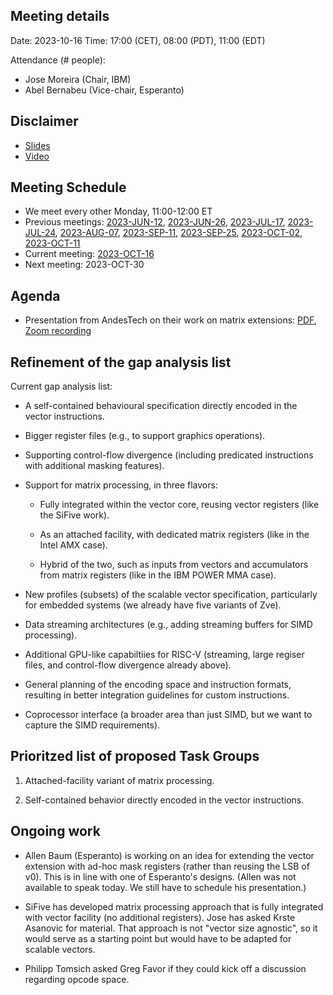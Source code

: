 ## Meeting details

Date: 2023-10-16
Time: 17:00 (CET), 08:00 (PDT), 11:00 (EDT)

Attendance (# people):

- Jose Moreira (Chair, IBM)
- Abel Bernabeu (Vice-chair, Esperanto)

## Disclaimer

- [Slides](https://docs.google.com/presentation/d/1LNhpuNwU54TgwGfcl-Fgf4HUFxCxh0AztPaeqMuRQRw)
- [Video](https://drive.google.com/file/d/1NddUrkHPJukhUo8OeD7uvrWCqRaMt9zx/view)

## Meeting Schedule

- We meet every other Monday, 11:00-12:00 ET
- Previous meetings: [2023-JUN-12](https://github.com/riscv-admin/vector/tree/main/minutes/2023/2023-06-12), [2023-JUN-26](https://github.com/riscv-admin/vector/tree/main/minutes/2023/2023-06-26), [2023-JUL-17](https://github.com/riscv-admin/vector/tree/main/minutes/2023/2023-07-17), [2023-JUL-24](https://github.com/riscv-admin/vector/tree/main/minutes/2023/2023-07-24), [2023-AUG-07](https://github.com/riscv-admin/vector/tree/main/minutes/2023/2023-08-07), [2023-SEP-11](https://github.com/riscv-admin/vector/tree/main/minutes/2023/2023-09-11), [2023-SEP-25](https://github.com/riscv-admin/vector/tree/main/minutes/2023/2023-09-25), [2023-OCT-02](https://github.com/riscv-admin/vector/tree/main/minutes/2023/2023-10-02), [2023-OCT-11](https://github.com/riscv-admin/vector/tree/main/minutes/2023/2023-10-11)
- Current meeting: [2023-OCT-16](https://github.com/riscv-admin/vector/tree/main/minutes/2023/2023-10-16)
- Next meeting: 2023-OCT-30

## Agenda
- Presentation from AndesTech on their work on matrix extensions: [PDF](), [Zoom recording](https://zoom.us/rec/share/wpfWiwdDUwOuQvMYk6-xISeFXP7R24RNxDx1_YRt-pLlXPXJ22Loc5sM4UwV9sZg.P7jho0V0eChMemK_?startTime=1697468598000)

## Refinement of the gap analysis list

Current gap analysis list:

- A self-contained behavioural specification directly encoded in the vector instructions.

- Bigger register files (e.g., to support graphics operations).

- Supporting control-flow divergence (including predicated instructions with additional masking features).

- Support for matrix processing, in three flavors:

  - Fully integrated within the vector core, reusing vector registers (like the SiFive work).

  - As an attached facility, with dedicated matrix registers (like in the Intel AMX case).

  - Hybrid of the two, such as inputs from vectors and accumulators from matrix registers (like in the IBM POWER MMA case).

- New profiles (subsets) of the scalable vector specification, particularly for embedded systems (we already have five variants of Zve).

- Data streaming architectures (e.g., adding streaming buffers for SIMD processing).

- Additional GPU-like capabiltiies for RISC-V (streaming, large regiser files, and control-flow divergence already above).

- General planning of the encoding space and instruction formats, resulting in better integration guidelines for custom instructions.

- Coprocessor interface (a broader area than just SIMD, but we want to capture the SIMD requirements).

## Prioritzed list of proposed Task Groups

1. Attached-facility variant of matrix processing.

1. Self-contained behavior directly encoded in the vector instructions.

## Ongoing work

- Allen Baum (Esperanto) is working on an idea for extending the vector extension with ad-hoc mask registers (rather than reusing the LSB of v0). This is in line with one of Esperanto's designs. (Allen was not available to speak today. We still have to schedule his presentation.)

- SiFive has developed matrix processing approach that is fully integrated with vector facility (no additional registers). Jose has asked Krste Asanovic for material. That approach is not "vector size agnostic", so it would serve as a starting point but would have to be adapted for scalable vectors.

- Philipp Tomsich asked Greg Favor if they could kick off a discussion regarding opcode space. 
